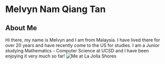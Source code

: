 # Melvyn Nam Qiang Tan
## About Me
Hi there, my name is Melvyn and I am from Malaysia. I have lived there for over 20 years and have recently come to the US for studies.
I am a Junior studying Mathematics - Computer Science at UCSD and I have been enjoying it very much so far!
![Me at La Jolla Shores](/)


